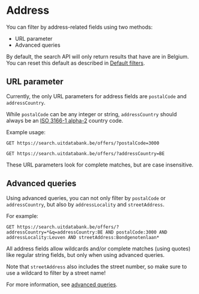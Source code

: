# Address

You can filter by address-related fields using two methods:

* URL parameter
* Advanced queries

By default, the search API will only return results that have are in Belgium. You can reset this default as described in [Default filters](/default-filters.md).

## URL parameter

Currently, the only URL parameters for address fields are `postalCode` and `addressCountry`.

While `postalCode` can be any integer or string, `addressCountry` should always be an [ISO 3166-1 alpha-2](https://en.wikipedia.org/wiki/ISO_3166-1_alpha-2) country code.

Example usage:

```
GET https://search.uitdatabank.be/offers/?postalCode=3000
```

```
GET https://search.uitdatabank.be/offers/?addressCountry=BE
```

These URL parameters look for complete matches, but are case insensitive.

## Advanced queries

Using advanced queries, you can not only filter by `postalCode` or `addressCountry`, but also by `addressLocality` and `streetAddress`.

For example:

```
GET https://search.uitdatabank.be/offers/?addressCountry=*&q=addressCountry:BE AND postalCode:3000 AND addressLocality:Leuven AND streetAddress:Bondgenotenlaan*
```

All address fields allow wildcards and/or complete matches \(using quotes\) like regular string fields, but only when using advanced queries.

Note that `streetAddress` also includes the street number, so make sure to use a wildcard to filter by a street name!

For more information, see [advanced queries](/advanced-queries.md).

